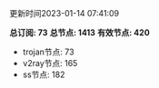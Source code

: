 更新时间2023-01-14 07:41:09

**总订阅: 73**
**总节点: 1413**
**有效节点: 420**
- trojan节点: 73
- v2ray节点: 165
- ss节点: 182
